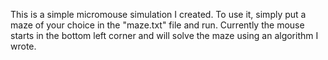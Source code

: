 This is a simple micromouse simulation I created. To use it, simply put a maze of your choice in the "maze.txt" file and run. Currently the mouse starts in the bottom left corner and will solve the maze using an algorithm I wrote.
